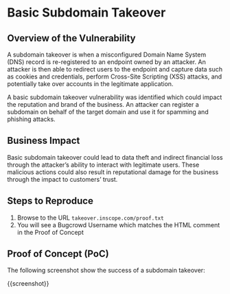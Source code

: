 # Basic Subdomain Takeover

## Overview of the Vulnerability

A subdomain takeover is when a misconfigured Domain Name System (DNS) record is re-registered to an endpoint owned by an attacker. An attacker is then able to redirect users to the endpoint and capture data such as cookies and credentials, perform Cross-Site Scripting (XSS) attacks, and potentially take over accounts in the legitimate application.

A basic subdomain takeover vulnerability was identified which could impact the reputation and brand of the business. An attacker can register a subdomain on behalf of the target domain and use it for spamming and phishing attacks.

## Business Impact

Basic subdomain takeover could lead to data theft and indirect financial loss through the attacker’s ability to interact with legitimate users. These malicious actions could also result in reputational damage for the business through the impact to customers’ trust.

## Steps to Reproduce

1. Browse to the URL `takeover.inscope.com/proof.txt`
1. You will see a Bugcrowd Username which matches the HTML comment in the Proof of Concept

## Proof of Concept (PoC)

The following screenshot show the success of a subdomain takeover:

{{screenshot}}
